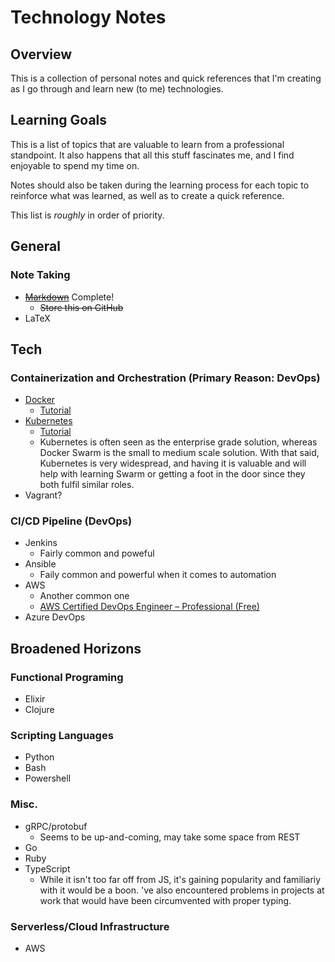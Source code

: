 # Technology Notes

## Overview
This is a collection of personal notes and quick references that I'm creating as I go through and learn new (to me) technologies.

## Learning Goals
This is a list of topics that are valuable to learn from a professional standpoint. It also happens that all this stuff fascinates me, and I find enjoyable to spend my time on.

Notes should also be taken during the learning process for each topic to reinforce what was learned, as well as to create a quick reference.

This list is _roughly_ in order of priority.

## General

### Note Taking
*  ~~[Markdown](./Markdown.md)~~ Complete!
    * ~~Store this on GitHub~~
* LaTeX 

## Tech

### Containerization and Orchestration (Primary Reason: DevOps)
* [Docker](./Docker.md)
    * [Tutorial](https://www.katacoda.com/courses/docker)
* [Kubernetes](./Kubernetes.md)
    * [Tutorial](https://www.katacoda.com/courses/kubernetes)
    * Kubernetes is often seen as the enterprise grade solution, whereas Docker Swarm is the small to medium scale solution. With that said, Kubernetes is very widespread, and having it is valuable and will help with learning Swarm or getting a foot in the door since they both fulfil similar roles.
* Vagrant?

### CI/CD Pipeline (DevOps)
* Jenkins
    * Fairly common and poweful
* Ansible
    * Faily common and powerful when it comes to automation
* AWS
    * Another common one
    * [AWS Certified DevOps Engineer – Professional (Free)](https://www.aws.training/learningobject/wbc?id=34146)
* Azure DevOps
 
## Broadened Horizons

### Functional Programing
* Elixir
* Clojure

### Scripting Languages
* Python
* Bash
* Powershell

### Misc.
* gRPC/protobuf
  * Seems to be up-and-coming, may take some space from REST
* Go
* Ruby
* TypeScript
   * While it isn't too far off from JS, it's gaining popularity and familiariy with it would be a boon. 've also encountered problems in projects at work that would have been circumvented with proper typing.

### Serverless/Cloud Infrastructure
* AWS
